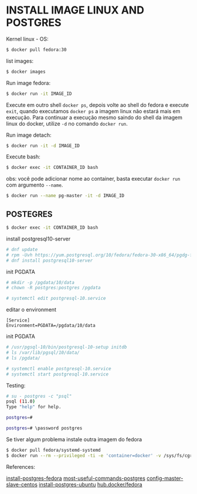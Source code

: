 # INSTALL IMAGE LINUX AND POSTGRES

Kernel linux - OS:

```bash
$ docker pull fedora:30
```

list images:

```bash
$ docker images
```

Run image fedora:

```bash
$ docker run -it IMAGE_ID
```

Execute em outro shell `docker ps`, depois volte ao shell do fedora e execute
`exit`, quando executamos `docker ps` a imagem linux não estará mais em
execução. Para continuar a execução mesmo saindo do shell da imagem linux do
docker, utilize `-d` no comando `docker run`.

Run image detach:

```bash
$ docker run -it -d IMAGE_ID
```

Execute bash:

```bash
$ docker exec -it CONTAINER_ID bash
```

obs:
você pode adicionar nome ao container, basta executar `docker run` com argumento
`--name`.

```bash
$ docker run --name pg-master -it -d IMAGE_ID
```

## POSTEGRES

```bash
$ docker exec -it CONTAINER_ID bash
```

install postgresql10-server

```bash
# dnf update
# rpm -Uvh https://yum.postgresql.org/10/fedora/fedora-30-x86_64/pgdg-fedora-repo-latest.noarch.rpm 
# dnf install postgresql10-server
```

init PGDATA

```bash
# mkdir -p /pgdata/10/data
# chown -R postgres:postgres /pgdata
```

```bash
# systemctl edit postgresql-10.service
```

editar o environment 

```
[Service]
Environment=PGDATA=/pgdata/10/data
```

init PGDATA

```bash
# /usr/pgsql-10/bin/postgresql-10-setup initdb
# ls /var/lib/pgsql/10/data/
# ls /pgdata/
```

```bash
# systemctl enable postgresql-10.service 
# systemctl start postgresql-10.service 
```

Testing:

```bash
# su - postgres -c "psql"  
psql (11.0)
Type "help" for help.

postgres=# 
```

```bash
postgres=# \password postgres
```

Se tiver algum problema instale outra imagem do fedora

```bash
$ docker pull fedora/systemd-systemd
$ docker run --rm --privileged -ti -e 'container=docker' -v /sys/fs/cgroup:/sys/fs/cgroup:ro rawhide_systemd /bin/bash
```

References:

[install-postgres-fedora](https://tecadmin.net/install-postgresql-11-on-fedora/)
[most-useful-commands-postgres](https://www.technobytz.com/most-useful-postgresql-commands.html)
[config-master-slave-centos](https://www.howtoforge.com/tutorial/how-to-install-and-configure-master-slave-replication-with-postgresql-96-on-centos-7/)
[install-postgres-ubuntu](https://www.digitalocean.com/community/tutorials/como-instalar-e-utilizar-o-postgresql-no-ubuntu-16-04-pt)
[hub.docker/fedora](https://hub.docker.com/_/fedora)
